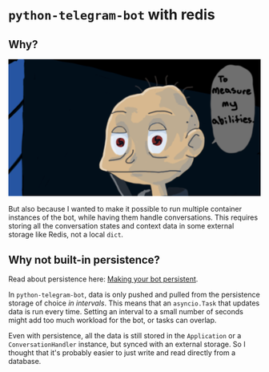 # `python-telegram-bot` with redis

## Why?

![To measure my abilities](static/to_measure_my_abilities.png)

But also because I wanted to make it possible to run multiple container instances of the bot,
while having them handle conversations. This requires storing all the conversation states and
context data in some external storage like Redis, not a local `dict`.

## Why not built-in persistence?

Read about persistence here: [Making your bot persistent](https://github.com/python-telegram-bot/python-telegram-bot/wiki/Making-your-bot-persistent).

In `python-telegram-bot`, data is only pushed and pulled from the persistence storage of choice
*in intervals*. This means that an `asyncio.Task` that updates data is run every time. Setting an
interval to a small number of seconds might add too much workload for the bot, or tasks can overlap.

Even with persistence, all the data is still stored in the `Application` or a `ConversationHandler`
instance, but synced with an external storage. So I thought that it's probably easier to just write
and read directly from a database.
